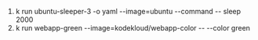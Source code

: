 1. k run ubuntu-sleeper-3 -o yaml  --image=ubuntu --command -- sleep 2000
2. k run webapp-green --image=kodekloud/webapp-color -- --color green